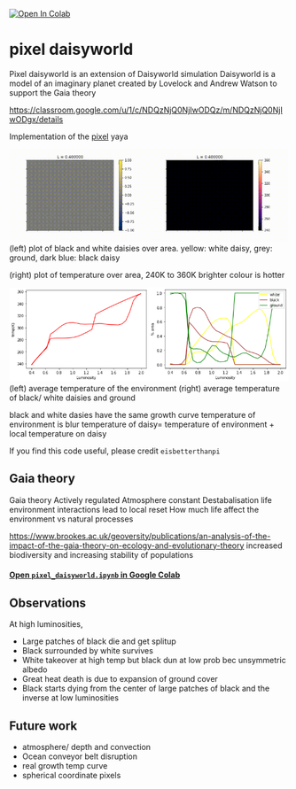
[![Open In Colab](https://colab.research.google.com/assets/colab-badge.svg)](https://colab.research.google.com/github/eisbetterthanpi/python/pixel_daisyworld/blob/master/pixel_daisyworld.ipynb)

# pixel daisyworld
Pixel daisyworld is an extension of Daisyworld simulation
Daisyworld is a model of an imaginary planet created by Lovelock and Andrew Watson to support the Gaia theory

https://classroom.google.com/u/1/c/NDQzNjQ0NjIwODQz/m/NDQzNjQ0NjIwODgx/details

Implementation of the [pixel][website] yaya

<p align="center">
<!-- <img width="90%" src="https://imgur.com/gO1rvEn.gif"> -->
</p>
<div class="row">
  <img width="50%" src="data/Awb400.gif"/><img width="50%" src="data/Tl400.gif"/>
</div>
(left) plot of black and white daisies over area.
yellow: white daisy, grey: ground, dark blue: black daisy

(right) plot of temperature over area, 240K to 360K
brighter colour is hotter

<!-- ![Alt Text](data/Awb400.gif) -->
<div class="row">
  <img width="50%" src="data/area.png"/><img width="50%" src="data/temp.png"/>
</div>
(left) average temperature of the environment
(right) average temperature of black/ white daisies and ground

black and white dasies have the same growth curve
temperature of environment is blur
temperature of daisy= temperature of environment + local temperature on daisy


If you find this code useful, please credit `eisbetterthanpi`

[website]: https://github.com/eisbetterthanpi


## Gaia theory
Gaia theory
Actively regulated
Atmosphere constant
Destabalisation life environment interactions lead to local reset
How much life affect the environment vs natural processes

https://www.brookes.ac.uk/geoversity/publications/an-analysis-of-the-impact-of-the-gaia-theory-on-ecology-and-evolutionary-theory
increased biodiversity and increasing stability of populations

#### [Open `pixel_daisyworld.ipynb` in Google Colab](pixel_daisyworld.ipynb)


## Observations
At high luminosities,
- Large patches of black die and get splitup
- Black surrounded by white survives
- White takeover at high temp	but black dun at low prob bec unsymmetric albedo
- Great heat death is due to expansion of ground cover
- Black starts dying from the center of large patches of black
and the inverse at low luminosities

## Future work
- atmosphere/ depth and convection
- Ocean conveyor belt disruption
- real growth temp curve
- spherical coordinate pixels

